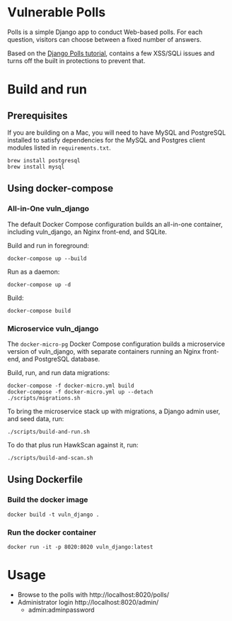 # Vulnerable Polls

Polls is a simple Django app to conduct Web-based polls. For each
question, visitors can choose between a fixed number of answers.

Based on the [Django Polls tutorial](https://docs.djangoproject.com/en/3.0/intro/tutorial01/), contains a few XSS/SQLi issues and
turns off the built in protections to prevent that.

# Build and run

## Prerequisites

If you are building on a Mac, you will need to have MySQL and PostgreSQL installed to satisfy dependencies for the MySQL and Postgres client modules listed in `requirements.txt`.

```shell script
brew install postgresql
brew install mysql
```

## Using docker-compose

### All-in-One vuln_django

The default Docker Compose configuration builds an all-in-one container, including vuln_django, an Nginx front-end, and SQLite.

Build and run in foreground:
```shell script
docker-compose up --build
```

Run as a daemon:
```shell script
docker-compose up -d
```

Build:
```shell script
docker-compose build
```

### Microservice vuln_django
The `docker-micro-pg` Docker Compose configuration builds a microservice version of vuln_django, with separate containers running an Nginx front-end, and PostgreSQL database. 

Build, run, and run data migrations:
```shell script
docker-compose -f docker-micro.yml build
docker-compose -f docker-micro.yml up --detach
./scripts/migrations.sh
```

To bring the microservice stack up with migrations, a Django admin user, and seed data, run:
```shell script
./scripts/build-and-run.sh
```

To do that plus run HawkScan against it, run:
```shell script
./scripts/build-and-scan.sh
```

## Using Dockerfile

### Build the docker image
```docker build -t vuln_django .```

### Run the docker container
```docker run -it -p 8020:8020 vuln_django:latest```

# Usage

- Browse to the polls with http://localhost:8020/polls/
- Administrator login http://localhost:8020/admin/
    * admin:adminpassword
